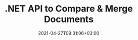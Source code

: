 ---
############################# Static ############################
layout: "product"
date: 2021-04-27T09:31:06+03:00
draft: false

product: "Comparison"
product_tag: "comparison"
platform: ".NET"
platform_tag: "net"

############################# Head ############################
head_title: "C# .NET Document Comparison API | Compare & Merge PDF Word Excel Web & Text"
head_description: "C# .NET Document Comparison API. Compare & merge PDF Word DOC DOCX, Excel Spreadsheet, PPT, PPTX, HTML, EMLX MSG, VSDX, DXF DWG & image file formats."

############################# Header ############################
title: ".NET API to Compare & Merge Documents"
description: "Develop .NET Applications using Documents Comparison API to Compare & Check for Difference in Content & Style Among Same Format Documents."
button:
    enable: true
    icon: "fas fa-arrow-down"
    label: "Download Free Trial"
    link: "https://downloads.groupdocs.com/comparison/net"

############################# SubMenu ############################
submenu:
    enable: true
    
    left:
        img_alt: "GroupDocs.Comparison for .NET"
        image: "https://www.groupdocs.cloud/templates/groupdocs/images/product-logos/groupdocs-comparison-net.png"
        product: "GroupDocs.Comparison"
        platform: ".NET"

    middle:
        button:
            # button loop
            - link: "#overview"
              text: "Overview"

            # button loop
            - link: "#features"
              text: "Features"

            # button loop
            - link: "#support"
              text: "Support"

            # button loop
            - link: "https://products.groupdocs.app/comparison"
              text: "Live Demo"

            # button loop
            - link: "https://purchase.groupdocs.com/pricing/comparison/net"
              text: "Pricing"

    right:
        link_download: "https://downloads.groupdocs.com/comparison"
        link_learn: "https://docs.groupdocs.com/comparison/net/"
        link_buy: "https://purchase.groupdocs.com"

############################# Overview ############################
overview:
    enable: true
    content: |
      GroupDocs.Comparison for .NET API is a fast and reliable solution ready for use when creating applications for searching and highlighting differences between documents of the same or different formats in C#, ASP.NET or other technologies related to the .NET software platform. The GroupDocs.Comparison library supports detecting differences in both content and text style between popular image and document formats such as PDF, HTML, e-mail Outlook, Microsoft Office Word documents, Excel spreadsheets, PowerPoint presentations, OneNote, Visio diagrams, texts, png, gif and bmp images as well as a hundred of other formats. Comparison can be performed to detect changes in the content of words, paragraphs, tables or charts and their styles, and will provide you with a comparison document that lists a summary of the differences, their number and type belonging. GroupDocs.Comparison for .NET can easily extract basic information about the source document, compare and save simple, password-protected and encrypted documents of various formats through a file or data stream. There is already a lot of documentation on using Comparison library on different platforms with code examples, so you don't have to think hard about how to work with GroupDocs.Comparison for .NET API in your application.
        
      You can use GroupDocs.Comparison for .NET to create applications in any development environment oriented on the .NET platform. It is compatible with all .NET-based languages and supports popular operating systems (Windows, Linux, MacOS) on which you can install Mono or .NET frameworks (including .NET Core).

    tabs:
      enable: true
      
      ## TAB ONE ##
      tab_one:
        description: |
          Following is an overview of GroupDocs.Comparison for .NET:
      
        right:
          enable: true
          icon: "fab fa-html5"
          title: "Overview"
          content: |
            * Document Comparison
            * HTML Files Comparison
            * PDF Comparison
            * Diagram Comparison
            * Compare File Content
            * Compare Text Styles
      
      ## TAB TWO ##
      tab_two:
        description: |
          GroupDocs.Comparison for .NET supports all popular [document file formats](https://docs.groupdocs.com/comparison/net/supported-document-formats/) including: Microsoft Office, PDF, images and many others.

        left:
          enable: true
          table:
            # table loop
            - title: "Microsoft Office"
              content: |
                * **Word:** DOC, DOCX, DOCM, DOT, DOTX, DOTM, RTF, TXT
                * **Excel:** XLS, XLSX, XLSM, XLSB, XLTM, XLT, XLTM, XLTX, XLAM, SXC, SpreadsheetML
                * **PowerPoint:** PPT, PPTX, PPS, PPSX, PPSM, POT, POTM, POTX, PPTM
                * **Visio:** VSD, VDX, VSS, VSSX, VSX, VST, VSTX, VTX, VSDX, VDW, VSTM, VSSM, VSDM
                * **Outlook:** MSG, EML, EMLX, PST, OST
                * **OneNote:** ONE

        right:
          enable: true
          table:
            # table loop
            - title: "Other Formats"
              content: |
                * **Programming Languages**: CS, Java, CPP, JS, PY, RB, PL, ASM, GROOVY, JSON, ActionScript, PHP, SQL, LOG, DIFF, LESS, SCALA
                * **OpenDocument**: ODT, OTT, ODS, ODP, OTP
                * **Portable**: PDF, MOBI
                * **AutoCAD**: DXF, DWG
                * **Email**: EML, EMLX, MSG
                * **Images**: JPEG, BMP, PNG, GIF, DCM, DICOM, DjVu
                * **Web**: HTM, HTML, MHTML
                * **Text**: TXT

      ## TAB THREE ##
      tab_three:
        description: |
          GroupDocs.Comparison for .NET supports following Operating Systems, Frameworks & Package Managers:
        
        left:
          enable: true
          table:
            # table loop
            - icon: "fab fa-windows"
              title: "Operating Systems"
              content: |
                * Windows Desktop
                * Windows Server
                * Windows Azure
                * Linux
                * MacOS

            # table loop
            - icon: "fas fa-code"
              title: "Supported Frameworks"
              content: |
                * .NET Framework 2.0 or higher
                * Mono Framework 1.2 or higher
                * .NET Standard 2.0
                * .NET Core 2.0

        right:
          enable: true
          table:
            # table loop
            - icon: "fas fa-box"
              title: "Package Manager"
              content: |
                * NuGet

            # table loop
            - icon: "fas fa-tools"
              title: "Development Environments"
              content: |
                * Microsoft Visual Studio
                * Xamarin.Android
                * Xamarin.IOS
                * Xamarin.Mac
                * MonoDevelop

############################# Features ############################
features:
    enable: true
    title: "GroupDocs.Comparison for .NET Features"

    feature:
      # feature loop
      - icon: "fas fa-copy"
        content: "Identify Differences in Content and Font Styles"

      # feature loop
      - icon: "fas fa-eye"
        content: "Save a Summarized Report of All Differences Found after File Comparison"

      # feature loop
      - icon: "fas fa-bolt"
        content: "Apply or Reject Changes after Analyzing Differences and Export Resulting File"
      
      # feature loop
      - icon: "fas fa-file-powerpoint"
        content: "Support for Microsoft Word “Track Changes” Functionality while Comparing Word Files"

      # feature loop
      - icon: "fas fa-code"
        content: "Uniquely Spot Changes Coming from Each Document being Compared"

      # feature loop
      - icon: "fas fa-cloud"
        content: "Read and Send Documents via Streams"

      # feature loop
      - icon: "fas fa-remove-format"
        content: "Metered Licensing – Billing According to API Usage"

      # feature loop
      - icon: "fas fa-comment-slash"
        content: "Compare Multiple Source Documents with a Single Target Document"

      # feature loop
      - icon: "fas fa-location-arrow"
        content: "Compare Specific Pages of Word Files with each other – Accept or reject all changes in a single Word Document"

      # feature loop
      - icon: "fas fa-border-all"
        content: "Merge up to 3 Word Documents and Compare Formulae used in Word Files"

      # feature loop
      - icon: "fas fa-wrench"
        content: "Get Information about Documents from filePath"

      # feature loop
      - icon: "fas fa-columns"
        content: "Save HTML Comparison Result as Images"

      # feature loop
      - icon: "fas fa-file-word"
        content: "Option to Show or Hide Deleted Content"

      # feature loop
      - icon: "fas fa-envelope"
        content: "Option to Turn Style Comparison of Documents ON or OFF"

      # feature loop
      - icon: "fas fa-print"
        content: "Specify Strings to Mark Inserted, Deleted & Style Change Items in Comparison Document"

      # feature loop
      - icon: "fas fa-file-archive"
        content: "Specify Word Separator & Font Color to Stylize Compared Text"

      # feature loop
      - icon: "fas fa-lock"
        content: "Calculate Correct Coordinates of Changes in PDF, Word, PowerPoint Slides & Diagrams"

      # feature loop
      - icon: "fas fa-file-code"
        content: "Compare Password Protected Files"
      
      # feature loop
      - icon: "fas fa-fill-drip"
        content: "Compare Chart Titles in Spreadsheets – Generate Chart in the resulted Cells Files"

      # feature loop
      - icon: "fas fa-file-excel"
        content: "Autosize the auto-shapes in resulted file of Cells document"

      # feature loop
      - icon: "fas fa-heading"
        content: "Access Detailed Summary Page to Detect Changes Between Source & Target Document Files"

      # feature loop
      - icon: "fas fa-project-diagram"
        content: "Compare Most Popular Programming & Scripting Language Files"

      # feature loop
      - icon: "fas fa-cube"
        content: "Compare Multiple (more than two) PDF, Word, Excel, Diagram, Email, Text & OneNote Documents"

      # feature loop
      - icon: "fab fa-uncharted"
        content: "Compare Header & Footer of Supported File Formats"

      # feature loop
      - icon: "fab fa-uncharted"
        content: "Compare Bookmarks, Variables & Custom Properties of Word Document Formats"

    more_feature:
      # more_feature_loop
      - title: "Easily Compare Documents using .NET API"
        content: |
          GroupDocs.Comparison for .NET API provides you an easy and efficient way to compare your files. Following is an example that shows, how to compare two DOCX documents using C#:  

          ```cs
          //Source and target files to be compared
          string source = @"source.docx";
          string target = @"target.docx";
          Comparer comparer = new Comparer();
          //Compare two documents
          ICompareResult result = comparer.Compare(source, target, new ComparisonSettings());
          ```
      # more_feature_loop
      - title: "Choose Detail Level for Comparison"
        content: "With GroupDocs.Comparison for .NET you can specify the extent to which you want the documents to be compared. You can choose among, low (compare text word by word with accuracy for imaging grid = 50), middle (compare text character by character with accuracy for imaging grid = 100) or high (compare text character by character with accuracy for imaging grid = 150)."

      # more_feature_loop
      - title: "Support for Text Style Comparison"
        content: |
          GroupDocs.Comparison for .NET offers feature to compare text style.  

          While words and characters of documents are being compared, the font name, font size, font color, font style (Bold, Italic, Underline, Small Caps, Hyperlink) and underline color (if applicable) can be compared to find differences.  

          While comparing paragraphs, you can compare styles such as, paragraph alignment, indentation (left indent, right indent), paragraph spacing (space after, space before), first line indent, and line spacing.  

          GroupDocs.Comparison for .NET also supports comparing other sections of a page, where applicable, such as footer distance, page height & orientation, margins (left, right, top, and bottom), border line width, and border color.  

############################# Support ############################
support:
    enable: true

############################# Solutions ############################
solutions:
    enable: true
    title: "GroupDocs.Comparison offers document viewing APIs for other popular development environments"

    solution:
        # solution loop
        - img_alt: "GroupDocs.Comparison for Java"
          image: "https://www.groupdocs.cloud/templates/groupdocs/images/product-logos/groupdocs-comparison-java.png"
          product: "GroupDocs.Comparison"
          platform: "Java"
          link: "/comparison/java/"

############################# Back to top ###############################
back_to_top:
  enable: true
---
